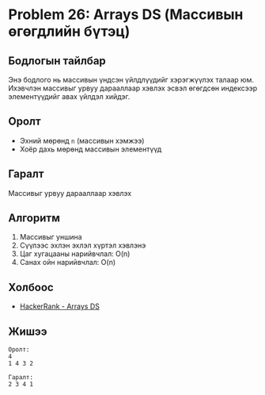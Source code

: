 # Problem 26: Arrays DS (Массивын өгөгдлийн бүтэц)

## Бодлогын тайлбар

Энэ бодлого нь массивын үндсэн үйлдлүүдийг хэрэгжүүлэх талаар юм. Ихэвчлэн массивыг урвуу дарааллаар хэвлэх эсвэл өгөгдсөн индексээр элементүүдийг авах үйлдэл хийдэг.

## Оролт

- Эхний мөрөнд `n` (массивын хэмжээ)
- Хоёр дахь мөрөнд массивын элементүүд

## Гаралт

Массивыг урвуу дарааллаар хэвлэх

## Алгоритм

1. Массивыг уншина
2. Сүүлээс эхлэн эхлэл хүртэл хэвлэнэ
3. Цаг хугацааны нарийвчлал: O(n)
4. Санах ойн нарийвчлал: O(n)

## Холбоос

- [HackerRank - Arrays DS](https://www.hackerrank.com/challenges/arrays-ds)

## Жишээ

```
Оролт:
4
1 4 3 2

Гаралт:
2 3 4 1
```
